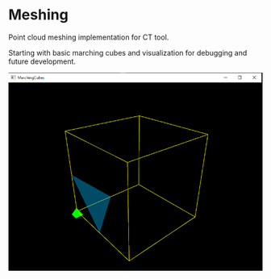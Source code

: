# Meshing
Point cloud meshing implementation for CT tool.

Starting with basic marching cubes and visualization for debugging and future development.

![Screenshot](README/Case1.PNG)
